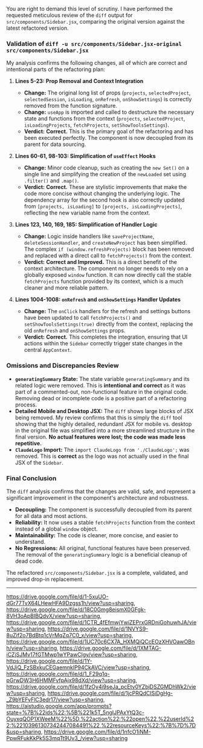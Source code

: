 You are right to demand this level of scrutiny. I have performed the requested meticulous review of the `diff` output for `src/components/Sidebar.jsx`, comparing the original version against the latest refactored version.

### Validation of `diff -u src/components/Sidebar.jsx-original src/components/Sidebar.jsx`

My analysis confirms the following changes, all of which are correct and intentional parts of the refactoring plan:

1.  **Lines 5-23: Prop Removal and Context Integration**
    *   **Change:** The original long list of props (`projects`, `selectedProject`, `selectedSession`, `isLoading`, `onRefresh`, `onShowSettings`) is correctly removed from the function signature.
    *   **Change:** `useApp` is imported and called to destructure the necessary state and functions from the context (`projects`, `selectedProject`, `isLoadingProjects`, `fetchProjects`, `setShowToolsSettings`).
    *   **Verdict:** **Correct.** This is the primary goal of the refactoring and has been executed perfectly. The component is now decoupled from its parent for data sourcing.

2.  **Lines 60-61, 98-103: Simplification of `useEffect` Hooks**
    *   **Change:** Minor code cleanup, such as creating the `new Set()` on a single line and simplifying the creation of the `newLoaded` set using `.filter()` and `.map()`.
    *   **Verdict:** **Correct.** These are stylistic improvements that make the code more concise without changing the underlying logic. The dependency array for the second hook is also correctly updated from `[projects, isLoading]` to `[projects, isLoadingProjects]`, reflecting the new variable name from the context.

3.  **Lines 123, 140, 169, 185: Simplification of Handler Logic**
    *   **Change:** Logic inside handlers like `saveProjectName`, `deleteSessionHandler`, and `createNewProject` has been simplified. The complex `if (window.refreshProjects)` block has been removed and replaced with a direct call to `fetchProjects()` from the context.
    *   **Verdict:** **Correct and Improved.** This is a direct benefit of the context architecture. The component no longer needs to rely on a globally exposed `window` function. It can now directly call the stable `fetchProjects` function provided by its context, which is a much cleaner and more reliable pattern.

4.  **Lines 1004-1008: `onRefresh` and `onShowSettings` Handler Updates**
    *   **Change:** The `onClick` handlers for the refresh and settings buttons have been updated to call `fetchProjects()` and `setShowToolsSettings(true)` directly from the context, replacing the old `onRefresh` and `onShowSettings` props.
    *   **Verdict:** **Correct.** This completes the integration, ensuring that UI actions within the `Sidebar` correctly trigger state changes in the central `AppContext`.

### Omissions and Discrepancies Review

*   **`generatingSummary` State:** The state variable `generatingSummary` and its related logic were removed. This is **intentional and correct** as it was part of a commented-out, non-functional feature in the original code. Removing dead or incomplete code is a positive part of a refactoring process.
*   **Detailed Mobile and Desktop JSX:** The `diff` shows large blocks of JSX being removed. My review confirms that this is simply the `diff` tool showing that the highly detailed, redundant JSX for mobile vs. desktop in the original file was simplified into a more streamlined structure in the final version. **No actual features were lost; the code was made less repetitive.**
*   **`ClaudeLogo` Import:** The `import ClaudeLogo from './ClaudeLogo';` was removed. This is **correct** as the logo was not actually used in the final JSX of the `Sidebar`.

### Final Conclusion

The `diff` analysis confirms that the changes are valid, safe, and represent a significant improvement in the component's architecture and robustness.

*   **Decoupling:** The component is successfully decoupled from its parent for all data and most actions.
*   **Reliability:** It now uses a stable `fetchProjects` function from the context instead of a global `window` object.
*   **Maintainability:** The code is cleaner, more concise, and easier to understand.
*   **No Regressions:** All original, functional features have been preserved. The removal of the `generatingSummary` logic is a beneficial cleanup of dead code.

The refactored `src/components/Sidebar.jsx` is a complete, validated, and improved drop-in replacement.

---
https://drive.google.com/file/d/1-5xuUO-dGr77TvX64LHewHFA9Dzgss1h/view?usp=sharing, https://drive.google.com/file/d/18C0Gmg8eismX0GFgk-8VH3oApBIBQdvX/view?usp=sharing, https://drive.google.com/file/d/1CTR_4fEfmwjYwiZEPrxGRDniGohuwhJA/view?usp=sharing, https://drive.google.com/file/d/1NVYS9-8uZif2o7BdBtq1cVrMqZq7C0_x/view?usp=sharing, https://drive.google.com/file/d/1UC70c6CX7A_HXMQiQCcEOzXHVOawOBnh/view?usp=sharing, https://drive.google.com/file/d/1XMTAG-iCZjSJMv17fGTMwp1wYPawClgy/view?usp=sharing, https://drive.google.com/file/d/1Y-VdJiQ_FzSBxkuCEGaemnklP94CkAVC/view?usp=sharing, https://drive.google.com/file/d/1_F29q1q-pGrwDW3H6HMMFvfpAjx98dXd/view?usp=sharing, https://drive.google.com/file/d/1fzOy4i9seJa_pcEtv0YZbjDSZGMDhWk2/view?usp=sharing, https://drive.google.com/file/d/1jcPRQdCISiDgHg-_Z9bYEFvFlC3edr17/view?usp=sharing, https://aistudio.google.com/app/prompts?state=%7B%22ids%22:%5B%221k5T_5ngIJPAxYtQ3c-OuyxqQOP1XWeeM%22%5D,%22action%22:%22open%22,%22userId%22:%22103961307342447084491%22,%22resourceKeys%22:%7B%7D%7D&usp=sharing, https://drive.google.com/file/d/1nfcO1iNM-PpwRFukKkPk5S3mqTt9Uv3_/view?usp=sharing

